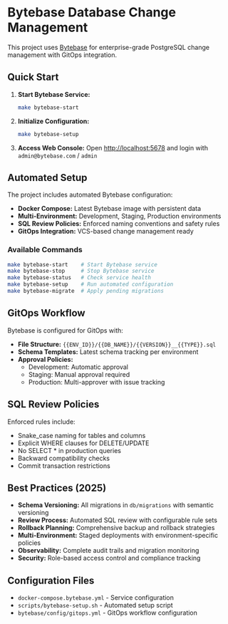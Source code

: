 # Bytebase Database Change Management

This project uses [Bytebase](https://www.bytebase.com/) for enterprise-grade PostgreSQL change management with GitOps integration.

## Quick Start

1. **Start Bytebase Service:**
   ```bash
   make bytebase-start
   ```
   
2. **Initialize Configuration:**
   ```bash
   make bytebase-setup
   ```
   
3. **Access Web Console:**
   Open <http://localhost:5678> and login with `admin@bytebase.com` / `admin`

## Automated Setup

The project includes automated Bytebase configuration:

- **Docker Compose:** Latest Bytebase image with persistent data
- **Multi-Environment:** Development, Staging, Production environments
- **SQL Review Policies:** Enforced naming conventions and safety rules
- **GitOps Integration:** VCS-based change management ready

### Available Commands

```bash
make bytebase-start    # Start Bytebase service
make bytebase-stop     # Stop Bytebase service  
make bytebase-status   # Check service health
make bytebase-setup    # Run automated configuration
make bytebase-migrate  # Apply pending migrations
```

## GitOps Workflow

Bytebase is configured for GitOps with:

- **File Structure:** `{{ENV_ID}}/{{DB_NAME}}/{{VERSION}}__{{TYPE}}.sql`
- **Schema Templates:** Latest schema tracking per environment
- **Approval Policies:** 
  - Development: Automatic approval
  - Staging: Manual approval required
  - Production: Multi-approver with issue tracking

## SQL Review Policies

Enforced rules include:

- Snake_case naming for tables and columns
- Explicit WHERE clauses for DELETE/UPDATE
- No SELECT * in production queries
- Backward compatibility checks
- Commit transaction restrictions

## Best Practices (2025)

- **Schema Versioning:** All migrations in `db/migrations` with semantic versioning
- **Review Process:** Automated SQL review with configurable rule sets
- **Rollback Planning:** Comprehensive backup and rollback strategies
- **Multi-Environment:** Staged deployments with environment-specific policies
- **Observability:** Complete audit trails and migration monitoring
- **Security:** Role-based access control and compliance tracking

## Configuration Files

- `docker-compose.bytebase.yml` - Service configuration
- `scripts/bytebase-setup.sh` - Automated setup script
- `bytebase/config/gitops.yml` - GitOps workflow configuration
